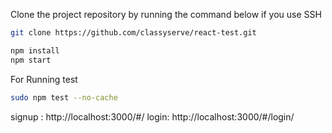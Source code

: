 Clone the project repository by running the command below if you use SSH

```bash
git clone https://github.com/classyserve/react-test.git
```



```bash
npm install
npm start
```


For Running test

```bash
sudo npm test --no-cache
```

signup : http://localhost:3000/#/
login: http://localhost:3000/#/login/

